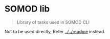 # SOMOD lib

> Library of tasks used in SOMOD CLI

Not to be used directly, Refer [../../readme](../../README.md) instead.
